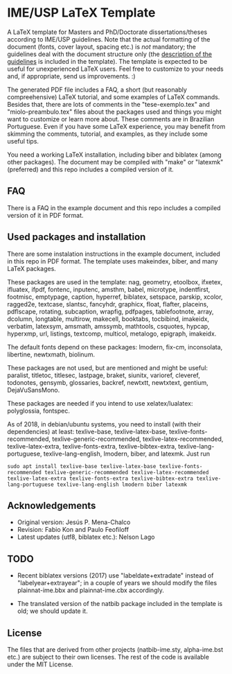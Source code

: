 # IME/USP LaTeX Template

A LaTeX template for Masters and PhD/Doctorate dissertations/theses
according to IME/USP guidelines. Note that the actual formatting of
the document (fonts, cover layout, spacing etc.) is *not* mandatory;
the guidelines deal with the document structure only (the [description
of the guidelines](https://www.ime.usp.br/dcc/pos/normas/tesesedissertacoes)
is included in the template). The template is expected to be useful
for unexperienced LaTeX users. Feel free to customize to your needs
and, if appropriate, send us improvements. :)

The generated PDF file includes a FAQ, a short (but reasonably
compreehensive) LaTeX tutorial, and some examples of LaTeX commands.
Besides that, there are lots of comments in the "tese-exemplo.tex"
and "miolo-preambulo.tex" files about the packages used and things
you might want to customize or learn more about. These comments are
in Brazilian Portuguese. Even if you have some LaTeX experience, you
may benefit from skimming the comments, tutorial, and examples, as
they include some useful tips.

You need a working LaTeX installation, including biber and biblatex
(among other packages). The document may be compiled with "make" or
"latexmk" (preferred) and this repo includes a compiled version of it.

## FAQ

There is a FAQ in the example document and this repo includes a
compiled version of it in PDF format.

## Used packages and installation

There are some instalation instructions in the example document,
included in this repo in PDF format. The template uses makeindex,
biber, and many LaTeX packages.

These packages are used in the template: nag, geometry, etoolbox,
ifxetex, ifluatex, ifpdf, fontenc, inputenc, amsthm, babel, microtype,
indentfirst, footmisc, emptypage, caption, hyperref, biblatex,
setspace, parskip, xcolor, ragged2e, textcase, slantsc, fancyhdr,
graphicx, float, flafter, placeins, pdflscape, rotating, subcaption,
wrapfig, pdfpages, tablefootnote, array, dcolumn, longtable, multirow,
makecell, booktabs, tocbibind, imakeidx, verbatim, latexsym, amsmath,
amssymb, mathtools, csquotes, hypcap, hyperxmp, url, listings,
textcomp, multicol, metalogo, epigraph, imakeidx.

The default fonts depend on these packages: lmodern, fix-cm,
inconsolata, libertine, newtxmath, biolinum.

These packages are not used, but are mentioned and might be useful:
paralist, titletoc, titlesec, lastpage, braket, siunitx, varioref,
cleveref, todonotes, gensymb, glossaries, backref, newtxtt, newtxtext,
gentium, DejaVuSansMono.

These packages are needed if you intend to use xelatex/lualatex:
polyglossia, fontspec.

As of 2018, in debian/ubuntu systems, you need to install (with their
dependencies) at least: texlive-base, texlive-latex-base,
texlive-fonts-recommended, texlive-generic-recommended,
texlive-latex-recommended, texlive-latex-extra, texlive-fonts-extra,
texlive-bibtex-extra, texlive-lang-portuguese, texlive-lang-english,
lmodern, biber, and latexmk. Just run

`sudo apt install texlive-base texlive-latex-base texlive-fonts-recommended texlive-generic-recommended texlive-latex-recommended texlive-latex-extra texlive-fonts-extra texlive-bibtex-extra texlive-lang-portuguese texlive-lang-english lmodern biber latexmk`

## Acknowledgements

 * Original version: Jesús P. Mena-Chalco
 * Revision: Fabio Kon and Paulo Feofiloff
 * Latest updates (utf8, biblatex etc.): Nelson Lago

## TODO

 * Recent biblatex versions (2017) use "labeldate+extradate" instead of
   "labelyear+extrayear"; in a couple of years we should modify the
   files plainnat-ime.bbx and plainnat-ime.cbx accordingly.

 * The translated version of the natbib package included in the template
   is old; we should update it.

## License

The files that are derived from other projects (natbib-ime.sty,
alpha-ime.bst etc.) are subject to their own licenses. The rest
of the code is available under the MIT License.
